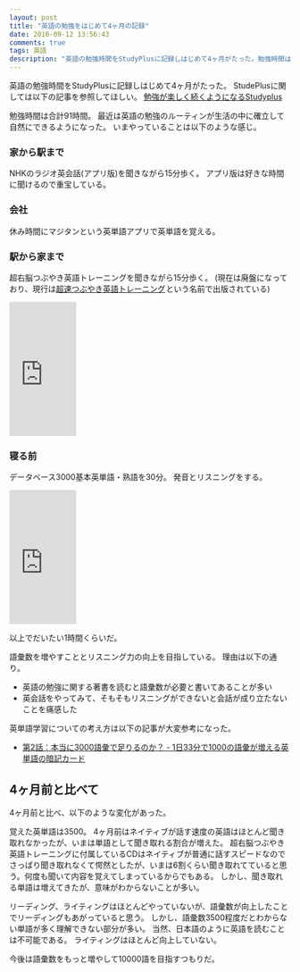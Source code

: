 ```yaml
---
layout: post
title: "英語の勉強をはじめて4ヶ月の記録"
date: 2016-09-12 13:56:43
comments: true
tags: 英語
description: "英語の勉強時間をStudyPlusに記録しはじめて4ヶ月がたった。勉強時間は合計91時間。最近は英語の勉強のルーティンが生活の中に確立して自然にできるようになった。いまやっていることは以下のような感じ。"
---
```


英語の勉強時間をStudyPlusに記録しはじめて4ヶ月がたった。
StudePlusに関しては以下の記事を参照してほしい。
[勉強が楽しく続くようになるStudyplus](/blog/2016/05/04/introduce-studyplus/)

勉強時間は合計91時間。
最近は英語の勉強のルーティンが生活の中に確立して自然にできるようになった。
いまやっていることは以下のような感じ。

### 家から駅まで

NHKのラジオ英会話(アプリ版)を聞きながら15分歩く。
アプリ版は好きな時間に聞けるので重宝している。

### 会社

休み時間にマジタンという英単語アプリで英単語を覚える。

### 駅から家まで

超右脳つぶやき英語トレーニングを聞きながら15分歩く。
(現在は廃盤になっており、現行は<a  href="https://www.amazon.co.jp/gp/product/4862801315/ref=as_li_qf_sp_asin_tl?ie=UTF8&camp=247&creative=1211&creativeASIN=4862801315&linkCode=as2&tag=syoyama-22">超速つぶやき英語トレーニング</a><img src="http://ir-jp.amazon-adsystem.com/e/ir?t=syoyama-22&l=as2&o=9&a=4862801315" width="1" height="1" border="0" alt="" style="border:none !important; margin:0px !important;" />という名前で出版されている)

<iframe src="https://rcm-fe.amazon-adsystem.com/e/cm?t=syoyama-22&o=9&p=8&l=as1&asins=4862801315&ref=qf_sp_asin_til&fc1=000000&IS2=1&lt1=_blank&m=amazon&lc1=0000FF&bc1=000000&bg1=FFFFFF&f=ifr" style="width:120px;height:240px;" scrolling="no" marginwidth="0" marginheight="0" frameborder="0"></iframe>

### 寝る前

データベース3000基本英単語・熟語を30分。
発音とリスニングをする。

<iframe src="https://rcm-fe.amazon-adsystem.com/e/cm?t=syoyama-22&o=9&p=8&l=as1&asins=4342012952&ref=tf_til&fc1=000000&IS2=1&lt1=_blank&m=amazon&lc1=0000FF&bc1=000000&bg1=FFFFFF&f=ifr" style="width:120px;height:240px;" scrolling="no" marginwidth="0" marginheight="0" frameborder="0"></iframe>

以上でだいたい1時間くらいだ。

語彙数を増やすこととリスニング力の向上を目指している。
理由は以下の通り。

- 英語の勉強に関する著書を読むと語彙数が必要と書いてあることが多い
- 英会話をやってみて、そもそもリスニングができないと会話が成り立たないことを痛感した

英単語学習についての考え方は以下の記事が大変参考になった。

* [第2話：本当に3000語彙で足りるのか？ - 1日33分で1000の語彙が増える英単語の暗記カード](http://eitango-anki.com/%E7%AC%AC2%E8%A9%B1%EF%BC%9A%E6%9C%AC%E5%BD%93%E3%81%AB3000%E8%AA%9E%E5%BD%99%E3%81%A7%E8%B6%B3%E3%82%8A%E3%82%8B%E3%81%AE%E3%81%8B%EF%BC%9F/)

## 4ヶ月前と比べて

4ヶ月前と比べ、以下のような変化があった。

覚えた英単語は3500。
4ヶ月前はネイティブが話す速度の英語はほとんど聞き取れなかったが、いまは単語として聞き取れる割合が増えた。
超右脳つぶやき英語トレーニングに付属しているCDはネイティブが普通に話すスピードなのでさっぱり聞き取れなくて愕然としたが、いまは6割くらい聞き取れてていると思う。何度も聞いて内容を覚えてしまっているからでもある。
しかし、聞き取れる単語は増えてきたが、意味がわからないことが多い。

リーディング、ライティングはほとんどやっていないが、語彙数が向上したことでリーディングもあがっていると思う。
しかし、語彙数3500程度だとわからない単語が多く理解できない部分が多い。
当然、日本語のように英語を読むことは不可能である。
ライティングはほとんど向上していない。

今後は語彙数をもっと増やして10000語を目指すつもりだ。


